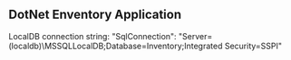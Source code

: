 ## DotNet Enventory Application


LocalDB connection string: "SqlConnection": "Server=(localdb)\\MSSQLLocalDB;Database=Inventory;Integrated Security=SSPI"